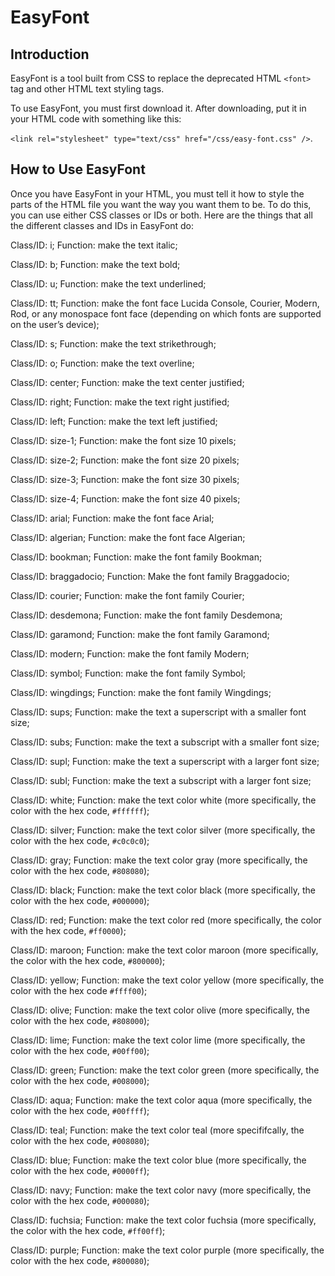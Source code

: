 # EasyFont 

## Introduction

EasyFont is a tool built from CSS to replace the deprecated HTML `<font>` tag and other HTML text styling tags.

To use EasyFont, you must first download it.  After downloading, put it in your HTML code with something like this:

`<link rel="stylesheet" type="text/css" href="/css/easy-font.css" />`.

## How to Use EasyFont

Once you have EasyFont in your HTML, you must tell it how to style the parts of the HTML file you want the way you want them to be.  To do this, you can use either CSS classes or IDs or both.  Here are the things that all the different classes and IDs in EasyFont do:


Class/ID: i; Function:  make the text italic;

Class/ID: b; Function:  make the text bold;

Class/ID:  u; Function:  make the text underlined;

Class/ID:  tt; Function:  make the font face Lucida Console, Courier, Modern, Rod, or any monospace font face (depending on which fonts are supported on the user’s device);

Class/ID:  s; Function:  make the text strikethrough;

Class/ID:  o; Function:  make the text overline;

Class/ID:  center; Function:  make the text center justified;

Class/ID:  right; Function:  make the text right justified;

Class/ID:  left; Function:  make the text left justified;

Class/ID:  size-1; Function:  make the font size 10 pixels;

Class/ID:  size-2; Function:  make the font size 20 pixels;

Class/ID:  size-3; Function:  make the font size 30 pixels;

Class/ID:  size-4; Function:  make the font size 40 pixels;

Class/ID:  arial; Function:  make the font face Arial;

Class/ID:  algerian; Function:  make the font face Algerian;
 
Class/ID:  bookman; Function:  make the font family Bookman;

Class/ID:  braggadocio; Function: Make the font family Braggadocio;

Class/ID:  courier; Function:  make the font family Courier;

Class/ID:  desdemona; Function:  make the font family Desdemona;

Class/ID:  garamond; Function:  make the font family Garamond;

Class/ID:  modern; Function:  make the font family Modern;

Class/ID:  symbol; Function:  make the font family Symbol;

Class/ID:  wingdings; Function:  make the font family Wingdings;

Class/ID:  sups; Function:  make the text a superscript with a smaller font size;  

Class/ID:  subs; Function: make the text a subscript with a smaller font size;

Class/ID:  supl; Function:  make the text a superscript with a larger font size;

Class/ID:  subl; Function:  make the text a subscript with a larger font size;  

Class/ID:  white; Function:  make the text color white (more specifically, the color with the hex code, `#ffffff`);

Class/ID:  silver; Function:  make the text color silver (more specifically, the color with the hex code, `#c0c0c0`);

Class/ID:  gray; Function:  make the text color gray (more specifically, the color with the hex code, `#808080`);

Class/ID:  black; Function:  make the text color black (more specifically, the color with the hex code, `#000000`);

Class/ID:  red; Function:  make the text color red (more specifically, the color with the hex code, `#ff0000`);

Class/ID:  maroon; Function:  make the text color maroon (more specifically, the color with the hex code, `#800000`);

Class/ID:  yellow; Function:  make the text color yellow (more specifically, the color with the hex code `#ffff00`);

Class/ID:  olive; Function:  make the text color olive (more specifically, the color with the hex code, `#808000`);

Class/ID:  lime; Function:  make the text color lime (more specifically, the color with the hex code, `#00ff00`);

Class/ID:  green; Function:  make the text color green (more specifically, the color with the hex code, `#008000`);

Class/ID:  aqua; Function:  make the text color aqua (more specifically, the color with the hex code, `#00ffff`);

Class/ID:  teal; Function:  make the text color teal (more specififcally, the color with the hex code, `#008080`);

Class/ID: blue; Function:  make the text color blue (more specifically, the color with the hex code, `#0000ff`);

Class/ID:  navy; Function:  make the text color navy (more specifically, the color with the hex code, `#000080`);

Class/ID:  fuchsia; Function:  make the text color fuchsia (more specifically, the color with the hex code, `#ff00ff`);

Class/ID:  purple; Function:  make the text color purple (more specifically, the color with the hex code, `#800080`);
